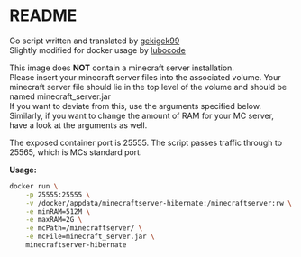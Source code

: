 # README

Go script written and translated by [gekigek99](https://github.com/gekigek99/minecraft-vanilla-server-hibernation/tree/master/go-version)\
Slightly modified for docker usage by [lubocode](https://github.com/lubocode/minecraft-vanilla-server-hibernation/tree/master/go-version)

This image does **NOT** contain a minecraft server installation.\
Please insert your minecraft server files into the associated volume.
Your minecraft server file should lie in the top level of the volume and should be named minecraft_server.jar\
If you want to deviate from this, use the arguments specified below.
Similarly, if you want to change the amount of RAM for your MC server, have a look at the arguments as well.

The exposed container port is 25555. The script passes traffic through to 25565, which is MCs standard port.

**Usage:**

```bash
docker run \
    -p 25555:25555 \
    -v /docker/appdata/minecraftserver-hibernate:/minecraftserver:rw \
    -e minRAM=512M \
    -e maxRAM=2G \
    -e mcPath=/minecraftserver/ \
    -e mcFile=minecraft_server.jar \
    minecraftserver-hibernate
```
